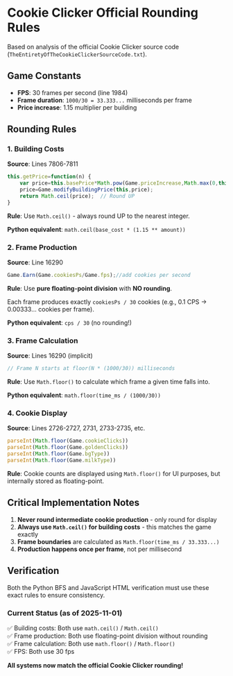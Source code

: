 # Cookie Clicker Official Rounding Rules

Based on analysis of the official Cookie Clicker source code (`TheEntiretyOfTheCookieClickerSourceCode.txt`).

## Game Constants

- **FPS**: 30 frames per second (line 1984)
- **Frame duration**: `1000/30 = 33.333...` milliseconds per frame
- **Price increase**: 1.15 multiplier per building

## Rounding Rules

### 1. Building Costs
**Source**: Lines 7806-7811
```javascript
this.getPrice=function(n) {
    var price=this.basePrice*Math.pow(Game.priceIncrease,Math.max(0,this.amount-this.free));
    price=Game.modifyBuildingPrice(this,price);
    return Math.ceil(price);  // Round UP
}
```
**Rule**: Use `Math.ceil()` - always round UP to the nearest integer.

**Python equivalent**: `math.ceil(base_cost * (1.15 ** amount))`

### 2. Frame Production
**Source**: Line 16290
```javascript
Game.Earn(Game.cookiesPs/Game.fps);//add cookies per second
```
**Rule**: Use **pure floating-point division** with **NO rounding**.

Each frame produces exactly `cookiesPs / 30` cookies (e.g., 0.1 CPS → 0.00333... cookies per frame).

**Python equivalent**: `cps / 30` (no rounding!)

### 3. Frame Calculation
**Source**: Lines 16290 (implicit)
```javascript
// Frame N starts at floor(N * (1000/30)) milliseconds
```
**Rule**: Use `Math.floor()` to calculate which frame a given time falls into.

**Python equivalent**: `math.floor(time_ms / (1000/30))`

### 4. Cookie Display
**Source**: Lines 2726-2727, 2731, 2733-2735, etc.
```javascript
parseInt(Math.floor(Game.cookieClicks))
parseInt(Math.floor(Game.goldenClicks))
parseInt(Math.floor(Game.bgType))
parseInt(Math.floor(Game.milkType))
```
**Rule**: Cookie counts are displayed using `Math.floor()` for UI purposes, but internally stored as floating-point.

## Critical Implementation Notes

1. **Never round intermediate cookie production** - only round for display
2. **Always use `Math.ceil()` for building costs** - this matches the game exactly
3. **Frame boundaries** are calculated as `Math.floor(time_ms / 33.333...)`
4. **Production happens once per frame**, not per millisecond

## Verification

Both the Python BFS and JavaScript HTML verification must use these exact rules to ensure consistency.

### Current Status (as of 2025-11-01)

✅ Building costs: Both use `math.ceil()` / `Math.ceil()`  
✅ Frame production: Both use floating-point division without rounding  
✅ Frame calculation: Both use `math.floor()` / `Math.floor()`  
✅ FPS: Both use 30 fps  

**All systems now match the official Cookie Clicker rounding!**

